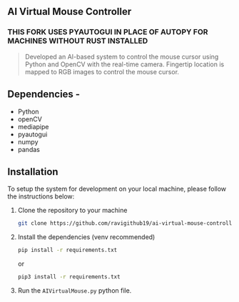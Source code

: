 ## AI Virtual Mouse Controller

### THIS FORK USES PYAUTOGUI IN PLACE OF AUTOPY FOR MACHINES WITHOUT RUST INSTALLED

> Developed an AI-based system to control the mouse cursor using Python and OpenCV with the real-time camera. Fingertip location is mapped to RGB images to control the mouse cursor.

## Dependencies  -
* Python
* openCV
* mediapipe
* pyautogui
* numpy
* pandas

## Installation

To setup the system for development on your local machine, please follow the instructions below:

1. Clone the repository to your machine

   ```bash
   git clone https://github.com/ravigithub19/ai-virtual-mouse-controller
   ```

2. Install the dependencies (venv recommended)

   ```bash
   pip install -r requirements.txt
   ```
   or
   
   ```bash
   pip3 install -r requirements.txt
   ```

3. Run the ```AIVirtualMouse.py``` python file.
   

